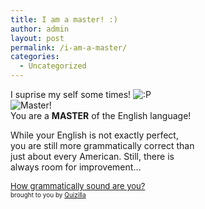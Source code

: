 ```yaml
---
title: I am a master! :)
author: admin
layout: post
permalink: /i-am-a-master/
categories:
  - Uncategorized
---
```

I suprise my self some times! <img src="http://blog.lotas-smartman.net/wp-includes/images/smilies/icon_razz.gif" alt=":P" class="wp-smiley" />  
<img src="http://www.lotas-smartman.net/wordpress/images/1080185833_uresmaster.jpg" border="0" alt="Master!" />  
You are a **MASTER** of the English language!

While your English is not exactly perfect,  
you are still more grammatically correct than  
just about every American. Still, there is  
always room for improvement&#8230;

[ <font size="-1">How grammatically sound are you?</font>][1]  
<font size="-3">brought to you by <a href="http://quizilla.com">Quizilla</a></font>

 [1]: http://quizilla.com/users/BaalObsidian/quizzes/How%20grammatically%20sound%20are%20you%3F/